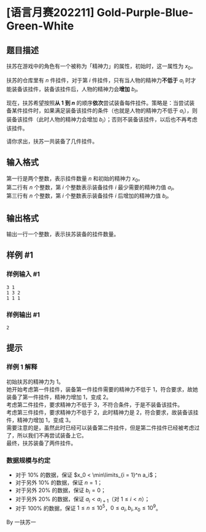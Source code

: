 # [语言月赛202211] Gold-Purple-Blue-Green-White

## 题目描述

扶苏在游戏中的角色有一个被称为「精神力」的属性，初始时，这一属性为 $x_0$。

扶苏的仓库里有 $n$ 件挂件，对于第 $i$ 件挂件，只有当人物的精神力**不低于** $a_i$ 时才能装备该挂件，装备该挂件后，人物的精神力会**增加** $b_i$。

现在，扶苏希望按照**从 $1$ 到 $n$** 的顺序**依次**尝试装备每件挂件。策略是：当尝试装备某件挂件时，如果满足装备该挂件的条件（也就是人物的精神力不低于 $a_i$），则装备该挂件（此时人物的精神力会增加 $b_i$）；否则不装备该挂件，以后也不再考虑该挂件。

请你求出，扶苏一共装备了几件挂件。

## 输入格式

第一行是两个整数，表示挂件数量 $n$ 和初始的精神力 $x_0$。  
第二行有 $n$ 个整数，第 $i$ 个整数表示装备挂件 $i$ 最少需要的精神力值 $a_i$。  
第三行有 $n$ 个整数，第 $i$ 个整数表示装备挂件 $i$ 后增加的精神力值 $b_i$。

## 输出格式

输出一行一个整数，表示扶苏装备的挂件数量。

## 样例 #1

### 样例输入 #1
```
3 1
1 3 2
1 1 1
```

### 样例输出 #1

```
2
```

## 提示

### 样例 1 解释

初始扶苏的精神力为 $1$。   
她开始考虑第一件挂件，装备第一件挂件需要的精神力不低于 $1$，符合要求，故她装备了第一件挂件，精神力增加 $1$，变成 $2$。  
考虑第二件挂件，要求精神力不低于 $3$，不符合条件，于是不装备该挂件。  
考虑第三件挂件，要求精神力不低于 $2$，此时精神力是 $2$，符合要求，故装备该挂件，精神力增加 $1$，变成 $3$。  
需要注意的是，虽然此时已经可以装备第二件挂件，但是第二件挂件已经被考虑过了，所以我们不再尝试装备上它。  
最终，扶苏装备了两件挂件。

### 数据规模与约定

- 对于 $10\%$ 的数据，保证 $x_0 < \min\limits_{i = 1}^n a_i$；  
- 对于另外 $10\%$ 的数据，保证 $n = 1$；  
- 对于另外 $20\%$ 的数据，保证 $b_i = 0$；  
- 对于另外 $20\%$ 的数据，保证 $a_i < a_{i + 1}$（对 $1 \leq i < n$）；  
- 对于 $100\%$ 的数据，保证 $1 \leq n \leq 10^5$，$0 \leq a_i, b_i,x_0 \leq 10^9$。

By 一扶苏一
